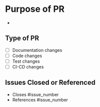 # Purpose of PR

-

## Type of PR

- [ ] Documentation changes
- [ ] Code changes
- [ ] Test changes
- [ ] CI-CD changes

## Issues Closed or Referenced

- Closes #issue_number
- References #issue_number
